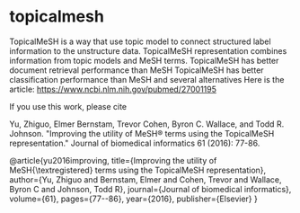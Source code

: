 # topicalmesh 

TopicalMeSH is a way that use topic model to connect structured label information to the unstructure data. 
TopicalMeSH representation combines information from topic models and MeSH terms.
TopicalMeSH has better document retrieval performance than MeSH
TopicalMeSH has better classification performance than MeSH and several alternatives
Here is the article:
https://www.ncbi.nlm.nih.gov/pubmed/27001195




If you use this work, please cite

Yu, Zhiguo, Elmer Bernstam, Trevor Cohen, Byron C. Wallace, and Todd R. Johnson. "Improving the utility of MeSH® terms using the TopicalMeSH representation." Journal of biomedical informatics 61 (2016): 77-86.

@article{yu2016improving,
  title={Improving the utility of MeSH{\textregistered} terms using the TopicalMeSH representation},
  author={Yu, Zhiguo and Bernstam, Elmer and Cohen, Trevor and Wallace, Byron C and Johnson, Todd R},
  journal={Journal of biomedical informatics},
  volume={61},
  pages={77--86},
  year={2016},
  publisher={Elsevier}
}

